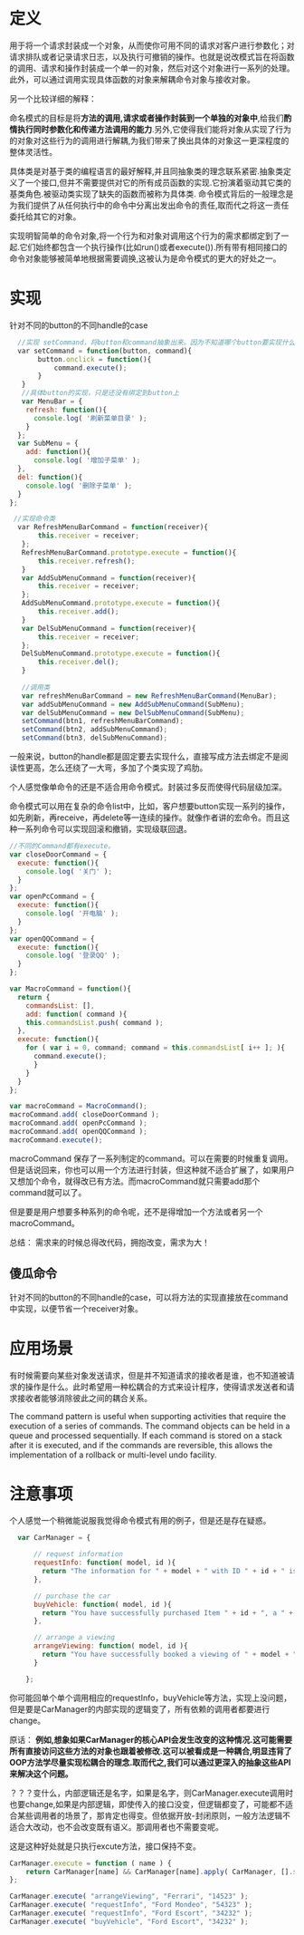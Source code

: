 # 定义
用于将一个请求封装成一个对象，从而使你可用不同的请求对客户进行参数化；对请求排队或者记录请求日志，以及执行可撤销的操作。也就是说改模式旨在将函数的调用、请求和操作封装成一个单一的对象，然后对这个对象进行一系列的处理。此外，可以通过调用实现具体函数的对象来解耦命令对象与接收对象。

另一个比较详细的解释：

命名模式的目标是将**方法的调用,请求或者操作封装到一个单独的对象中**,给我们**酌情执行同时参数化和传递方法调用的能力**.另外,它使得我们能将对象从实现了行为的对象对这些行为的调用进行解耦,为我们带来了换出具体的对象这一更深程度的整体灵活性。

具体类是对基于类的编程语言的最好解释,并且同抽象类的理念联系紧密.抽象类定义了一个接口,但并不需要提供对它的所有成员函数的实现.它扮演着驱动其它类的基类角色.被驱动类实现了缺失的函数而被称为具体类. 命令模式背后的一般理念是为我们提供了从任何执行中的命令中分离出发出命令的责任,取而代之将这一责任委托给其它的对象。

实现明智简单的命令对象,将一个行为和对象对调用这个行为的需求都绑定到了一起.它们始终都包含一个执行操作(比如run()或者execute()).所有带有相同接口的命令对象能够被简单地根据需要调换,这被认为是命令模式的更大的好处之一。

# 实现
针对不同的button的不同handle的case
```javaScript
  //实现 setCommand，将button和command抽象出来。因为不知道哪个button要实现什么handle function。
  var setCommand = function(button, command){
       button.onclick = function(){
           command.execute();
       }
   }
   //具体button的实现，只是还没有绑定到button上
   var MenuBar = {
    refresh: function(){
      console.log( '刷新菜单目录' );
    }
  };
  var SubMenu = {
    add: function(){
      console.log( '增加子菜单' );
  },
  del: function(){
    console.log( '删除子菜单' );
  }
};

 //实现命令类
  var RefreshMenuBarCommand = function(receiver){
       this.receiver = receiver;
   };
   RefreshMenuBarCommand.prototype.execute = function(){
       this.receiver.refresh();
   }
   var AddSubMenuCommand = function(receiver){
       this.receiver = receiver;
   };
   AddSubMenuCommand.prototype.execute = function(){
       this.receiver.add();
   }
   var DelSubMenuCommand = function(receiver){
       this.receiver = receiver;
   };
   DelSubMenuCommand.prototype.execute = function(){
       this.receiver.del();
   }
   
   //调用类
   var refreshMenuBarCommand = new RefreshMenuBarCommand(MenuBar);
   var addSubMenuCommand = new AddSubMenuCommand(SubMenu);
   var delSubMenuCommand = new DelSubMenuCommand(SubMenu);
   setCommand(btn1, refreshMenuBarCommand);
   setCommand(btn2, addSubMenuCommand);
   setCommand(btn3, delSubMenuCommand);
```
一般来说，button的handle都是固定要去实现什么，直接写成方法去绑定不是阅读性更高，怎么还绕了一大弯，多加了个类实现了鸡肋。

个人感觉像单命令的还是不适合用命令模式。封装过多反而使得代码层级加深。

命令模式可以用在复杂的命令list中，比如，客户想要button实现一系列的操作，如先刷新，再receive，再delete等一连续的操作。就像作者讲的宏命令。而且这种一系列命令可以实现回滚和撤销，实现级联回退。
```javaScript
//不同的Command都有execute。
var closeDoorCommand = {
  execute: function(){
    console.log( '关门' );
  }
};
var openPcCommand = {
  execute: function(){
    console.log( '开电脑' );
  }
};
var openQQCommand = {
  execute: function(){
    console.log( '登录QQ' );
  }
};

var MacroCommand = function(){
  return {
    commandsList: [],
    add: function( command ){
    this.commandsList.push( command );
  },
  execute: function(){
    for ( var i = 0, command; command = this.commandsList[ i++ ]; ){
      command.execute();
      }
    }
  }
};

var macroCommand = MacroCommand();
macroCommand.add( closeDoorCommand );
macroCommand.add( openPcCommand );
macroCommand.add( openQQCommand );
macroCommand.execute();
```

macroCommand 保存了一系列制定的command。可以在需要的时候重复调用。但是话说回来，你也可以用一个方法进行封装，但这种就不适合扩展了，如果用户又想加个命令，就得改已有方法。而macroCommand就只需要add那个command就可以了。

但是要是用户想要多种系列的命令呢，还不是得增加一个方法或者另一个macroCommand。

总结： 需求来的时候总得改代码，拥抱改变，需求为大！

## 傻瓜命令
针对不同的button的不同handle的case，可以将方法的实现直接放在command中实现，以便节省一个receiver对象。

# 应用场景
有时候需要向某些对象发送请求，但是并不知道请求的接收者是谁，也不知道被请求的操作是什么。此时希望用一种松耦合的方式来设计程序，使得请求发送者和请求接收者能够消除彼此之间的耦合关系。

The command pattern is useful when supporting activities that require the execution of a series of commands. The command objects can be held in a queue and processed sequentially. If each command is stored on a stack after it is executed, and if the commands are reversible, this allows the implementation of a rollback or multi-level undo facility.

# 注意事项
个人感觉一个稍微能说服我觉得命令模式有用的例子，但是还是存在疑惑。
```javaScript
  var CarManager = {

      // request information
      requestInfo: function( model, id ){
        return "The information for " + model + " with ID " + id + " is foobar";
      },

      // purchase the car
      buyVehicle: function( model, id ){
        return "You have successfully purchased Item " + id + ", a " + model;
      },

      // arrange a viewing
      arrangeViewing: function( model, id ){
        return "You have successfully booked a viewing of " + model + " ( " + id + " ) ";
      }

    };
```
你可能回单个单个调用相应的requestInfo，buyVehicle等方法，实现上没问题，但是要是CarManager的内部实现的逻辑变了，所有依赖的调用者都要进行change。

原话： **例如,想象如果CarManager的核心API会发生改变的这种情况.这可能需要所有直接访问这些方法的对象也跟着被修改.这可以被看成是一种耦合,明显违背了OOP方法学尽量实现松耦合的理念.取而代之,我们可以通过更深入的抽象这些API来解决这个问题。**

？？？变什么，内部逻辑还是名字，如果是名字，则CarManager.execute调用时也要change,如果是内部逻辑，即使传入的接口没变，但逻辑都变了，可能都不适合某些调用者的场景了，那肯定也得变。但依据开放-封闭原则，一般方法逻辑不适合大改动，也不会改变既有语义。那调用者也不需要变呢。

这是这种好处就是只执行excute方法，接口保持不变。

```javaScript
CarManager.execute = function ( name ) {
    return CarManager[name] && CarManager[name].apply( CarManager, [].slice.call(arguments, 1) );
};

CarManager.execute( "arrangeViewing", "Ferrari", "14523" );
CarManager.execute( "requestInfo", "Ford Mondeo", "54323" );
CarManager.execute( "requestInfo", "Ford Escort", "34232" );
CarManager.execute( "buyVehicle", "Ford Escort", "34232" );
```

